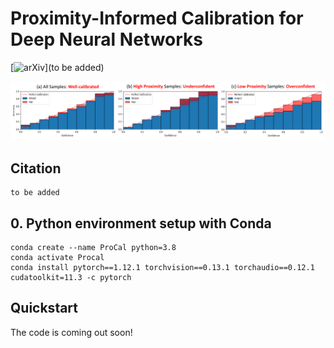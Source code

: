 # Proximity-Informed Calibration for Deep Neural Networks
[![arXiv](https://img.shields.io/badge/arXiv-2305.19523-b31b1b.svg)](to be added)

<img src="./proximity-bias.pdf">

## Citation
```
to be added
```

## 0. Python environment setup with Conda
```
conda create --name ProCal python=3.8
conda activate Procal
conda install pytorch==1.12.1 torchvision==0.13.1 torchaudio==0.12.1 cudatoolkit=11.3 -c pytorch
```

## Quickstart

The code is coming out soon!
